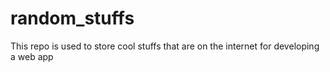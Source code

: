 # random_stuffs

This repo is used to store cool stuffs that are on the internet for developing a web app

